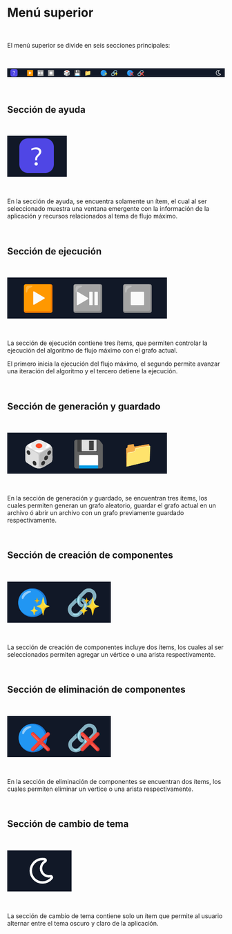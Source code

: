 # Menú superior

&nbsp;

El menú superior se divide en seis secciones principales:

&nbsp;

![Menú superior](/img/Ayuda/App/MenuSuperior/MenuSuperior.png)

&nbsp;

## Sección de ayuda

&nbsp;

![Sección de Ayuda](/img/Ayuda/App/MenuSuperior/SeccionAyuda.png)

&nbsp;

En la sección de ayuda, se encuentra solamente un ítem, el cual al ser seleccionado muestra una ventana emergente con la información de la aplicación y recursos relacionados al tema de flujo máximo.

&nbsp;

## Sección de ejecución

&nbsp;

![Sección de Ejecución](/img/Ayuda/App/MenuSuperior/SeccionEjecucion.png)

&nbsp;

La sección de ejecución contiene tres ítems, que permiten controlar la ejecución del algoritmo de flujo máximo con el grafo actual.

El primero inicia la ejecución del flujo máximo, el segundo permite avanzar una iteración del algoritmo y el tercero detiene la ejecución.

&nbsp;

## Sección de generación y guardado

&nbsp;

![Sección de Generación y Guardado](/img/Ayuda/App/MenuSuperior/SeccionGeneracionyGuardado.png)

&nbsp;

En la sección de generación y guardado, se encuentran tres ítems, los cuales permiten generan un grafo aleatorio, guardar el grafo actual en un archivo ó abrir un archivo con un grafo previamente guardado respectivamente.

&nbsp;

## Sección de creación de componentes

&nbsp;

![Sección de Creación de Componentes](/img/Ayuda/App/MenuSuperior/SeccionCreacionComponentes.png)

&nbsp;

La sección de creación de componentes incluye dos ítems, los cuales al ser seleccionados permiten agregar un vértice o una arista respectivamente.

&nbsp;

## Sección de eliminación de componentes

&nbsp;

![Sección de Eliminación de Componentes](/img/Ayuda/App/MenuSuperior/SeccionEliminacionComponentes.png)

&nbsp;

En la sección de eliminación de componentes se encuentran dos ítems, los cuales permiten eliminar un vertice o una arista respectivamente.

&nbsp;

## Sección de cambio de tema

&nbsp;

![Sección de Cambio de Tema](/img/Ayuda/App/MenuSuperior/SeccionCambioTema.png)

&nbsp;

La sección de cambio de tema contiene solo un ítem que permite al usuario alternar entre el tema oscuro y claro de la aplicación.